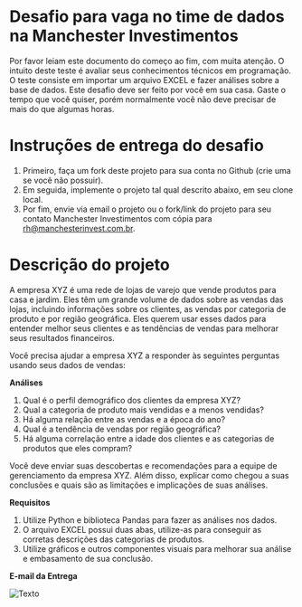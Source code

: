 # Desafio para vaga no time de dados na Manchester Investimentos

Por favor leiam este documento do começo ao fim, com muita atenção.
O intuito deste teste é avaliar seus conhecimentos técnicos em programação.
O teste consiste em importar um arquivo EXCEL e fazer análises sobre a base de dados.
Este desafio deve ser feito por você em sua casa. Gaste o tempo que você quiser, porém normalmente você não deve precisar de mais do que algumas horas.

# Instruções de entrega do desafio

1. Primeiro, faça um fork deste projeto para sua conta no Github (crie uma se você não possuir).
2. Em seguida, implemente o projeto tal qual descrito abaixo, em seu clone local.
3. Por fim, envie via email o projeto ou o fork/link do projeto para seu contato Manchester Investimentos com cópia para rh@manchesterinvest.com.br.

# Descrição do projeto

A empresa XYZ é uma rede de lojas de varejo que vende produtos para casa e jardim. Eles têm um grande volume de dados sobre as vendas das lojas, incluindo informações sobre os clientes, as vendas por categoria de produto e por região geográfica. Eles querem usar esses dados para entender melhor seus clientes e as tendências de vendas para melhorar seus resultados financeiros.

Você precisa ajudar a empresa XYZ a responder às seguintes perguntas usando seus dados de vendas:

**Análises**

1. Qual é o perfil demográfico dos clientes da empresa XYZ?
2. Qual a categoria de produto mais vendidas e a menos vendidas?
3. Há alguma relação entre as vendas e a época do ano?
4. Qual é a tendência de vendas por região geográfica?
5. Há alguma correlação entre a idade dos clientes e as categorias de produtos que eles compram?

Você deve enviar suas descobertas e recomendações para a equipe de gerenciamento da empresa XYZ. Além disso, explicar como chegou a suas conclusões e quais são as limitações e implicações de suas análises.

**Requisitos**

1. Utilize Python e biblioteca Pandas para fazer as análises nos dados.
2. O arquivo EXCEL possui duas abas, utilize-as para conseguir as corretas descrições das categorias de produtos.
3. Utilize gráficos e outros componentes visuais para melhorar sua análise e embasamento de sua conclusão.

**E-mail da Entrega**

![Texto](Gráficos/Faixa%20etaria.png)